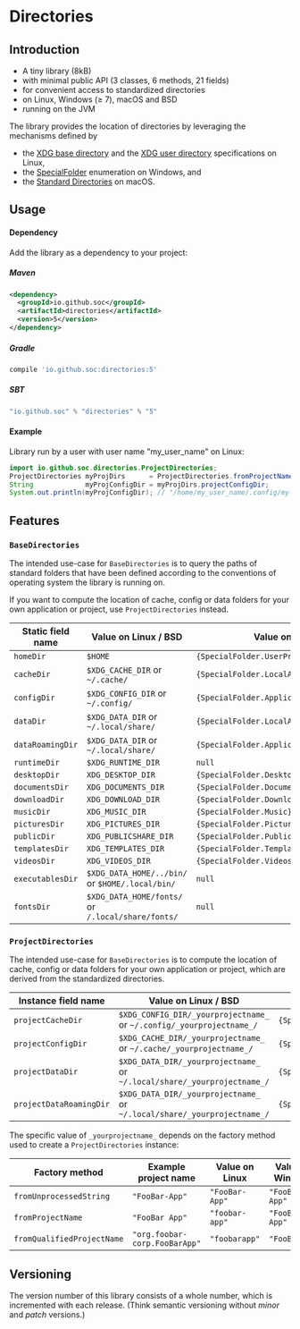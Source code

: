 # Directories

## Introduction

- A tiny library (8kB)
- with minimal public API (3 classes, 6 methods, 21 fields)
- for convenient access to standardized directories
- on Linux, Windows (≥ 7), macOS and BSD
- running on the JVM

The library provides the location of directories by leveraging the mechanisms defined by
- the [XDG base directory](https://standards.freedesktop.org/basedir-spec/basedir-spec-latest.html) and
  the [XDG user directory](https://www.freedesktop.org/wiki/Software/xdg-user-dirs/) specifications on Linux,
- the [SpecialFolder](https://msdn.microsoft.com/en-us/library/system.environment.specialfolder.aspx) enumeration on Windows, and
- the [Standard Directories](https://developer.apple.com/library/content/documentation/FileManagement/Conceptual/FileSystemProgrammingGuide/FileSystemOverview/FileSystemOverview.html#//apple_ref/doc/uid/TP40010672-CH2-SW6)
  on macOS.

## Usage

#### Dependency

Add the library as a dependency to your project:

##### Maven
```xml
<dependency>
  <groupId>io.github.soc</groupId>
  <artifactId>directories</artifactId>
  <version>5</version>
</dependency>
```
##### Gradle
```groovy
compile 'io.github.soc:directories:5'
```

##### SBT
```scala
"io.github.soc" % "directories" % "5"
```

#### Example

Library run by a user with user name "my_user_name" on Linux:

```java
import io.github.soc.directories.ProjectDirectories;
ProjectDirectories myProjDirs      = ProjectDirectories.fromProjectName("My Project");
String             myProjConfigDir = myProjDirs.projectConfigDir;
System.out.println(myProjConfigDir); // "/home/my_user_name/.config/my-project/"
```

## Features

### `BaseDirectories`

The intended use-case for `BaseDirectories` is to query the paths of standard folders
that have been defined according to the conventions of operating system the library is running on.

If you want to compute the location of cache, config or data folders for your own application or project, use `ProjectDirectories` instead.

| Static field name | Value on Linux / BSD                              | Value on Windows                              | Value on macOS                       |
| ----------------- | ------------------------------------------------- | --------------------------------------------- | ------------------------------------ |
| `homeDir`         | `$HOME`                                           | `{SpecialFolder.UserProfile}`                 | `$HOME`                              |
| `cacheDir`        | `$XDG_CACHE_DIR`  or `~/.cache/`                  | `{SpecialFolder.LocalApplicationData}/cache/` | `$HOME/Library/Caches/`              |
| `configDir`       | `$XDG_CONFIG_DIR` or `~/.config/`                 | `{SpecialFolder.ApplicationData}`             | `$HOME/Library/Preferences/`         |
| `dataDir`         | `$XDG_DATA_DIR`   or `~/.local/share/`            | `{SpecialFolder.LocalApplicationData}`        | `$HOME/Library/Application Support/` |
| `dataRoamingDir`  | `$XDG_DATA_DIR`   or `~/.local/share/`            | `{SpecialFolder.ApplicationData}`             | `$HOME/Library/Application Support/` |
| `runtimeDir`      | `$XDG_RUNTIME_DIR`                                | `null`                                        | `null`                               |
| `desktopDir`      | `XDG_DESKTOP_DIR`                                 | `{SpecialFolder.Desktop}`                     | `$HOME/Desktop/`                     |
| `documentsDir`    | `XDG_DOCUMENTS_DIR`                               | `{SpecialFolder.Documents}`                   | `$HOME/Documents/`                   |
| `downloadDir`     | `XDG_DOWNLOAD_DIR`                                | `{SpecialFolder.Downloads}`                   | `$HOME/Downloads/`                   |
| `musicDir`        | `XDG_MUSIC_DIR`                                   | `{SpecialFolder.Music}`                       | `$HOME/Music/`                       |
| `picturesDir`     | `XDG_PICTURES_DIR`                                | `{SpecialFolder.Pictures}`                    | `$HOME/Pictures/`                    |
| `publicDir`       | `XDG_PUBLICSHARE_DIR`                             | `{SpecialFolder.Public}`                      | `$HOME/Public/`                      |
| `templatesDir`    | `XDG_TEMPLATES_DIR`                               | `{SpecialFolder.Templates}`                   | `null`                               |
| `videosDir`       | `XDG_VIDEOS_DIR`                                  | `{SpecialFolder.Videos}`                      | `$HOME/Movies/`                      |
| `executablesDir`  | `$XDG_DATA_HOME/../bin/` or `$HOME/.local/bin/`   | `null`                                        | `$HOME/Applications/`                |
| `fontsDir`        | `$XDG_DATA_HOME/fonts/` or `/.local/share/fonts/` | `null`                                        | `$HOME/Library/Fonts/`               |

### `ProjectDirectories`

The intended use-case for `BaseDirectories` is to compute the location of cache, config or data folders for your own application or project,
which are derived from the standardized directories.

| Instance field name     | Value on Linux / BSD                                                     | Value on Windows                                                | Value on macOS                                         |
| ----------------------- | ------------------------------------------------------------------------ | --------------------------------------------------------------- | ------------------------------------------------------ |
| `projectCacheDir`       | `$XDG_CONFIG_DIR/_yourprojectname_` or `~/.config/_yourprojectname_/`    | `{SpecialFolder.LocalApplicationData}/cache/_yourprojectname_/` | `$HOME/Library/Caches/_yourprojectname_/`         |
| `projectConfigDir`      | `$XDG_CACHE_DIR/_yourprojectname_`  or `~/.cache/_yourprojectname_/`     | `{SpecialFolder.ApplicationData}/_yourprojectname_/`            | `$HOME/Library/Preferences/_yourprojectname_/`              |
| `projectDataDir`        | `$XDG_DATA_DIR/_yourprojectname_` or `~/.local/share/_yourprojectname_/` | `{SpecialFolder.LocalApplicationData}/_yourprojectname_/`       | `$HOME/Library/Application Support/_yourprojectname_/` |
| `projectDataRoamingDir` | `$XDG_DATA_DIR/_yourprojectname_` or `~/.local/share/_yourprojectname_/` | `{SpecialFolder.ApplicationData}/_yourprojectname_/`            | `$HOME/Library/Application Support/_yourprojectname_/` |

The specific value of `_yourprojectname_` depends on the factory method used to create a `ProjectDirectories` instance:

| Factory method              | Example project name          | Value on Linux | Value on Windows | Value on macOS                |
| --------------------------- | ----------------------------- | -------------- | ---------------- | ----------------------------- |
| `fromUnprocessedString`     | `"FooBar-App"`                | `"FooBar-App"` | `"FooBar-App"`   | `"FooBar-App"`                |
| `fromProjectName`           | `"FooBar App"`                | `"foobar-app"` | `"FooBar App"`   | `"FooBar App"`                |
| `fromQualifiedProjectName`  | `"org.foobar-corp.FooBarApp"` | `"foobarapp"`  | `"FooBarApp"`    | `"org.foobar-corp.FooBarApp"` |

## Versioning

The version number of this library consists of a whole number, which is incremented with each release.
(Think semantic versioning without _minor_ and _patch_ versions.)
